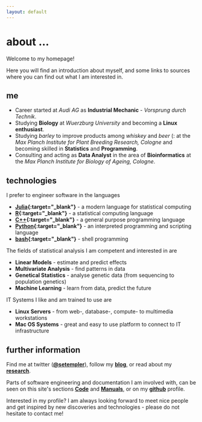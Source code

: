 ```yaml
---
layout: default
---
```


# about ...

Welcome to my homepage!

Here you will find an introduction about myself, and some links to sources 
where you can find out what I am interested in.

## me

* Career started at *Audi AG* as **Industrial Mechanic** - *Vorsprung durch Technik*.
* Studying **Biology** at *Wuerzburg University* and becoming a **Linux enthusiast**.
* Studying *barley* to improve products among *whiskey* and *beer* (: at the
    *Max Planch Institute for Plant Breeding Research, Cologne* and becoming skilled in
    **Statistics** and **Programming**.
* Consulting and acting as **Data Analyst** in the area of **Bioinformatics** at the
    *Max Planch Institute for Biology of Ageing, Cologne*.

## technologies

I prefer to engineer software in the languages

* **[Julia][jl]{:target="_blank"}** - a modern language for statistical computing
* **[R][r]{:target="_blank"}** - a statistical computing language
* **[C++][cpp]{:target="_blank"}** - a general purpose programming language
* **[Python][py]{:target="_blank"}** - an interpreted programming and scripting language
* **[bash][bash]{:target="_blank"}** - shell programming

The fields of statistical analysis I am competent and interested in are

* **Linear Models** - estimate and predict effects
* **Multivariate Analysis** - find patterns in data
* **Genetical Statistics** - analyse genetic data (from sequencing to population genetics)
* **Machine Learning** - learn from data, predict the future

IT Systems I like and am trained to use are

* **Linux Servers** - from web-, database-, compute- to multimedia workstations
* **Mac OS Systems** - great and easy to use platform to connect to IT infrastructure

## further information

Find me at twitter (**[@setempler][twt]**), follow my **[blog](/blog)**, or read about my
**[research][scholar]**.

Parts of software engineering and documentation I am involved with, can be seen on this site's
sections **[Code](/code)** and **[Manuals](/manuals)**, or on my **[github][hub]** profile.

Interested in my profile? I am always looking forward to meet nice people and get inspired by new
discoveries and technologies - please do not hesitate to contact me!

[hub]: https://github.com/setempler
[cpp]: https://isocpp.org
[bash]: https://www.gnu.org/software/bash/
[py]: https://www.python.org
[jl]: http://julialang.org
[r]: https://www.r-project.org
[rgate]: https://www.researchgate.net/profile/Sven_Templer/publications
[scholar]: https://scholar.google.de/citations?user=G5ryn90AAAAJ&hl=en
[twt]: https://twitter.com/setempler